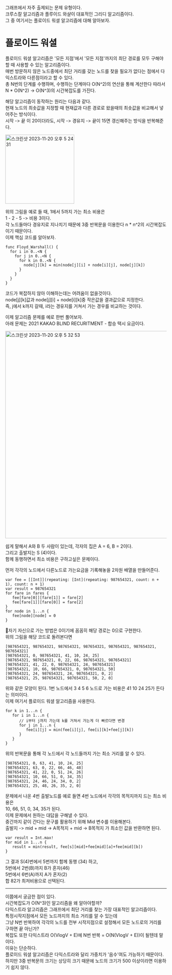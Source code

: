 그래프에서 자주 출제되는 문제 유형이다.   
크루스칼 알고리즘과 플루이드 와샬이 대표적인 그리디 알고리즘이다.   
그 중 여기서는 플로이드 워셜 알고리즘에 대해 알아보자.   
# 플로이드 워셜
플로이드 워셜 알고리즘은 '모든 지점'에서 '모든 지점'까지의 최단 경로를 모두 구해야할 때 사용할 수 있는 알고리즘이다.    
매번 방문하지 않은 노드중에서 최단 거리를 갖는 노드를 찾을 필요가 없다는 점에서 다익스트라와 다른점이라고 할 수 있다.   
총 N번의 단계를 수행하며, 수행하는 단계마다 O(N^2)의 연산을 통해 계산한다 따라서 N * O(N^2) -> O(N^3)의 시간복잡도를 가진다.      
   
   
해당 알고리즘이 동작하는 원리는 다음과 같다.   
현재 노드의 최솟값을 지정할 때 현재값과 다른 경로로 왔을때의 최솟값을 비교해서 넣어주는 방식이다.   
시작 -> 끝 이 20이더라도, 시작 -> 경유지 -> 끝이 15면 갱신해주는 방식을 반복해준다.  
   
   
<img width="215" alt="스크린샷 2023-11-20 오후 5 24 31" src="https://github.com/ww5702/Swift_Coding_Test/assets/60501045/ac818f89-a470-47eb-9c64-2ccb13f054d9">   
   
   
위의 그림을 예로 들 때, 1에서 5까지 가는 최소 비용은    
1 - 2 - 5 -> 비용 3이다.   
각 노드들마다 경유지로 지나치기 때문에 3중 반복문을 이용한다 n * n^2의 시간복잡도이기 때문이다.   
이제 핵심 코드를 알아보자.   
```
func Floyd_Warshall() {
  for i in 0..<N {
    for j in 0..<N {
      for k in 0..<N {
        node[j][k] = min(node[j][i] + node[i][j], node[j][k])
      }
    }
  }
}
```
코드가 복잡하지 않아 이해하는데는 어려움이 없을것이다.   
node[j][k]값과 node[j][i] + node[i][k]중 작은값을 결과값으로 지정한다.   
즉, j에서 k까지 갈때, i라는 경유지를 거쳐서 가는 경우를 비교하는 것이다.   
   
   
이제 알고리즘 문제를 예로 한번 풀어보자.   
아래 문제는 2021 KAKAO BLIND RECURITMENT - 합승 택시 요금이다.    

   
<img width="645" alt="스크린샷 2023-11-20 오후 5 32 53" src="https://github.com/ww5702/Swift_Coding_Test/assets/60501045/f0d97cef-c1ad-4e58-a956-90339e2fca72">   


쉽게 말해서 A와 B 두 사람이 있는데, 각자의 집은 A = 6, B = 2이다.   
그리고 출발지는 S (4)이다.   
함께 동행하면서 최소 비용은 구하고싶은 문제이다.   

   
먼저 각각의 노드에서 다른노드로 가는요금을 기록해놓을 2차원 배열을 만들어준다.   
```
var fee = [[Int]](repeating: [Int](repeating: 987654321, count: n + 1), count: n + 1)
var result = 987654321
for fare in fares {
   fee[fare[0]][fare[1]] = fare[2]
   fee[fare[1]][fare[0]] = fare[2]
}
for node in 1...n {
   fee[node][node] = 0
}
```   
자기 자신으로 가는 방법은 0이기에 꼼꼼히 해당 경로는 0으로 구현한다.   
위의 그림을 해당 코드로 돌려본다면   
```
[987654321, 987654321, 987654321, 987654321, 987654321, 987654321, 987654321]
[987654321, 0, 987654321, 41, 10, 24, 25]
[987654321, 987654321, 0, 22, 66, 987654321, 987654321]
[987654321, 41, 22, 0, 987654321, 24, 987654321]
[987654321, 10, 66, 987654321, 0, 987654321, 50]
[987654321, 24, 987654321, 24, 987654321, 0, 2]
[987654321, 25, 987654321, 987654321, 50, 2, 0]
```
위와 같은 모양이 된다. 1번 노드에서 3 4 5 6 노드로 가는 비용은 41 10 24 25가 든다는 의미이다.   
이제 여기서 플로이드 워셜 알고리즘을 사용한다.   
```
for k in 1...n {
   for i in 1...n {
      // i부터 j까지 가는데 k를 거쳐서 가는게 더 빠르다면 변경
      for j in 1...n {
         fee[i][j] = min(fee[i][j], fee[i][k]+fee[j][k])
      }
   }
}
```
위의 반복문을 통해 각 노드에서 각 노드들까지 가는 최소 거리를 알 수 있다.   
```
[987654321, 0, 63, 41, 10, 24, 25]
[987654321, 63, 0, 22, 66, 46, 48]
[987654321, 41, 22, 0, 51, 24, 26]
[987654321, 10, 66, 51, 0, 34, 35]
[987654321, 24, 46, 24, 34, 0, 2]
[987654321, 25, 48, 26, 35, 2, 0]
```
문제에서 나온 4번 출발노드를 예로 들면 4번 노드에서 각각의 목적지까지 드는 최소 비용은   
10, 66, 51, 0, 34, 35가 된다.   
이제 문제에서 원하는 대답을 구해낼 수 있다.   
중간까지 같이 간다는 문구를 활용하기 위해 Mid 변수를 이용해본다.   
출발지 -> mid + mid -> A목적지 + mid -> B목적지 가 최소인 값을 반환하면 된다.   
```
var result = Int.max!
for mid in 1...n {
   result = min(result, fee[s][mid]+fee[mid][a]+fee[mid][b])
}
```
그 결과 S(4)번에서 5번까지 함께 동행 (34) 하고,   
5번에서 2번(B)까지 B가 혼자(46)   
5번에서 6번(A)까지 A가 혼자(2)   
합 82가 최저비용으로 선택된다.   

***
이쯤에서 궁금한 점이 있다.   
시간복잡도가 O(N^3)인 알고리즘을 왜 알아야할까?   
다익스트라 알고리즘은 그래프에서 최단 거리를 찾는 가장 대표적인 알고리즘이다.   
특정시작지점에서 모든 노드까지의 최소 거리를 알 수 있는데   
그냥 N번 반복하여 각각의 노드를 전부 시작지점으로 설정해서 모든 노드로의 거리를 구하면 끝 아닌가?   
복잡도 또한 다익스트라 O(VlogV + E)에 N번 반복 = O(N(VlogV + E))이 될텐데 말이다.   
이유는 단순하다.   
플로이드 워셜 알고리즘은 다익스트라와 달리 가중치가 '음수'여도 가능하기 때문이다.   
하지만 3중 반복문의 크기는 상당히 크기 때문에 노드의 크기가 500 이상이라면 이용하기 쉽지 않다.   
